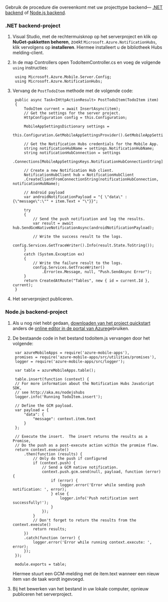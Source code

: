 Gebruik de procedure die overeenkomt met uw projecttype backend&mdash; [.NET backend](#dotnet) of [Node.js backend](#nodejs).

### <a name="dotnet"></a>.NET backend-project

1. Visual Studio, met de rechtermuisknop op het serverproject en klik op **NuGet-pakketten beheren**, zoekt `Microsoft.Azure.NotificationHubs`, klik vervolgens op **installeren**. Hiermee installeert u de bibliotheek Hubs melding-client.

2. In de map Controllers open TodoItemController.cs en voeg de volgende `using` instructies:

        using Microsoft.Azure.Mobile.Server.Config;
        using Microsoft.Azure.NotificationHubs;

3. Vervang de `PostTodoItem` methode met de volgende code:  

      
        public async Task<IHttpActionResult> PostTodoItem(TodoItem item)
        {
            TodoItem current = await InsertAsync(item);
            // Get the settings for the server project.
            HttpConfiguration config = this.Configuration;

            MobileAppSettingsDictionary settings = 
                this.Configuration.GetMobileAppSettingsProvider().GetMobileAppSettings();

            // Get the Notification Hubs credentials for the Mobile App.
            string notificationHubName = settings.NotificationHubName;
            string notificationHubConnection = settings
                .Connections[MobileAppSettingsKeys.NotificationHubConnectionString].ConnectionString;

            // Create a new Notification Hub client.
            NotificationHubClient hub = NotificationHubClient
            .CreateClientFromConnectionString(notificationHubConnection, notificationHubName);

            // Android payload
            var androidNotificationPayload = "{ \"data\" : {\"message\":\"" + item.Text + "\"}}";

            try
            {
                // Send the push notification and log the results.
                var result = await hub.SendGcmNativeNotificationAsync(androidNotificationPayload);

                // Write the success result to the logs.
                config.Services.GetTraceWriter().Info(result.State.ToString());
            }
            catch (System.Exception ex)
            {
                // Write the failure result to the logs.
                config.Services.GetTraceWriter()
                    .Error(ex.Message, null, "Push.SendAsync Error");
            }
            return CreatedAtRoute("Tables", new { id = current.Id }, current);
        }

4. Het serverproject publiceren.

### <a name="nodejs"></a>Node.js backend-project

1. Als u nog niet hebt gedaan, [downloaden van het project quickstart](app-service-mobile-node-backend-how-to-use-server-sdk.md#download-quickstart) anders de [online editor in de portal van Azure](app-service-mobile-node-backend-how-to-use-server-sdk.md#online-editor)gebruiken.
 
1. De bestaande code in het bestand todoitem.js vervangen door het volgende:

        var azureMobileApps = require('azure-mobile-apps'),
        promises = require('azure-mobile-apps/src/utilities/promises'),
        logger = require('azure-mobile-apps/src/logger');
        
        var table = azureMobileApps.table();
        
        table.insert(function (context) {
        // For more information about the Notification Hubs JavaScript SDK, 
        // see http://aka.ms/nodejshubs
        logger.info('Running TodoItem.insert');
        
        // Define the GCM payload.
        var payload = {
            "data": {
                "message": context.item.text
            }
        };   
        
        // Execute the insert.  The insert returns the results as a Promise,
        // Do the push as a post-execute action within the promise flow.
        return context.execute()
            .then(function (results) {
                // Only do the push if configured
                if (context.push) {
                    // Send a GCM native notification.
                    context.push.gcm.send(null, payload, function (error) {
                        if (error) {
                            logger.error('Error while sending push notification: ', error);
                        } else {
                            logger.info('Push notification sent successfully!');
                        }
                    });
                }
                // Don't forget to return the results from the context.execute()
                return results;
            })
            .catch(function (error) {
                logger.error('Error while running context.execute: ', error);
            });
        });
        
        module.exports = table;  

    Hiermee stuurt een GCM-melding met de item.text wanneer een nieuw item van de taak wordt ingevoegd. 

2. Bij het bewerken van het bestand in uw lokale computer, opnieuw publiceren het serverproject. 

